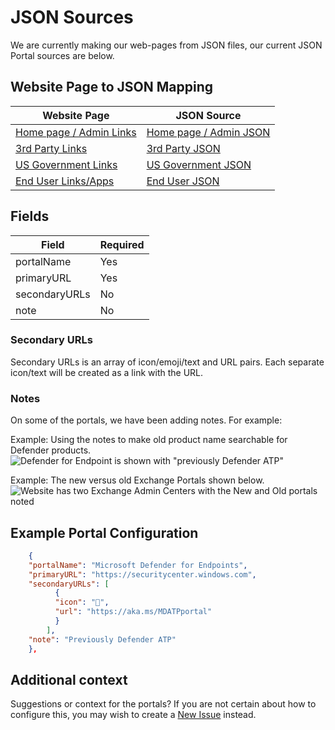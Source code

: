 # JSON Sources #

We are currently making our web-pages from JSON files, our current JSON Portal sources are below.

## Website Page to JSON Mapping ##

| Website Page                                              | JSON Source                                            |
|---------------------------------------------------------- |------------------------------------------------------- |
| [Home page / Admin Links](https://msportals.xyz/)         | [Home page / Admin JSON](./_data/portals/admin.json)   |
| [3rd Party Links](https://msportals.xyz/3rdparty)         | [3rd Party JSON](./_data/portals/thirdparty.json)      |
| [US Government Links](https://msportals.xyz/usgovt)       | [US Government JSON](./_data/portals/us-govt.json)     |
| [End User Links/Apps](https://msportals.xyz/userportals)  | [End User JSON](./_data/portals/user.json)             |

## Fields ##

| Field          | Required  |
|--------------- |---------- |
| portalName     | Yes       |
| primaryURL     | Yes       |
| secondaryURLs  | No        |
| note           | No        |

### Secondary URLs ###

Secondary URLs is an array of icon/emoji/text and URL pairs. Each separate icon/text will be created as a link with the URL.

### Notes ###

On some of the portals, we have been adding notes. For example:

Example: Using the notes to make old product name searchable for Defender products.
![Defender for Endpoint is shown with "previously Defender ATP"](https://i.imgur.com/t8by69w.png)

Example: The new versus old Exchange Portals shown below.  
![Website has two Exchange Admin Centers with the New and Old portals noted](https://i.imgur.com/mjX0gS7.png)

## Example Portal Configuration ##

```json
    {
    "portalName": "Microsoft Defender for Endpoints",
    "primaryURL": "https://securitycenter.windows.com",
    "secondaryURLs": [
          {
          "icon": "🔁",
          "url": "https://aka.ms/MDATPportal"
          }
        ],
    "note": "Previously Defender ATP"
    },
```

## Additional context ##

Suggestions or context for the portals? If you are not certain about how to configure this, you may wish to create a [New Issue](https://github.com/adamfowlerit/msportals.xyz/issues/new/choose) instead.
